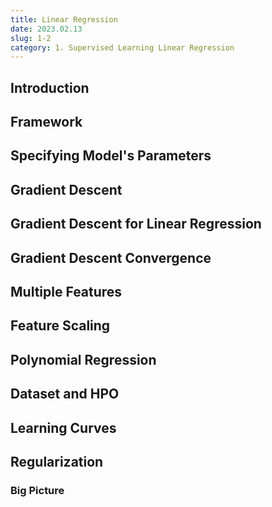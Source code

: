 ```yaml
---
title: Linear Regression
date: 2023.02.13
slug: 1-2
category: 1. Supervised Learning Linear Regression
---
```


## Introduction

## Framework

## Specifying Model's Parameters

## Gradient Descent

## Gradient Descent for Linear Regression

## Gradient Descent Convergence

## Multiple Features

## Feature Scaling

## Polynomial Regression

## Dataset and HPO

## Learning Curves

## Regularization

### Big Picture
